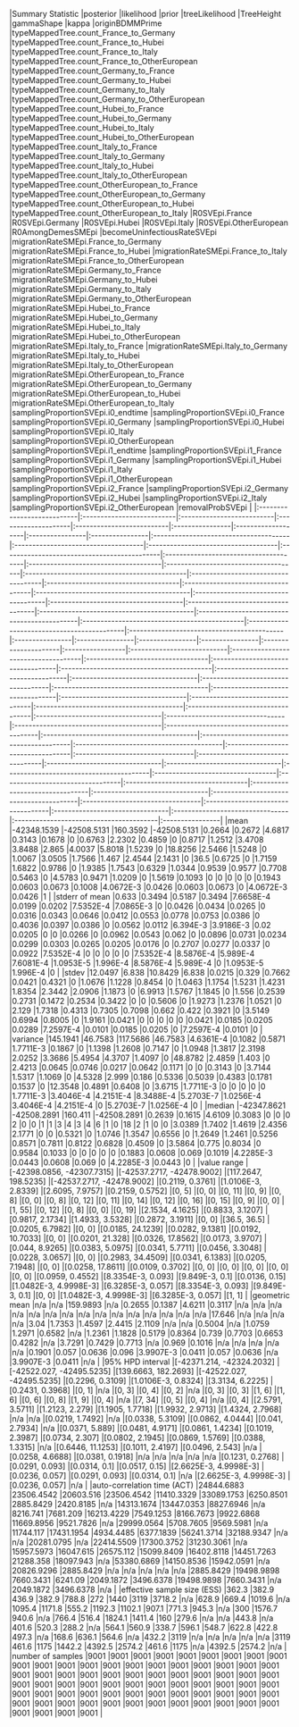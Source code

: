 |Summary Statistic           |posterior                  |likelihood                 |prior                |treeLikelihood             |TreeHeight       |gammaShape          |kappa            |originBDMMPrime  |typeMappedTree.count_France_to_Germany |typeMappedTree.count_France_to_Hubei |typeMappedTree.count_France_to_Italy |typeMappedTree.count_France_to_OtherEuropean |typeMappedTree.count_Germany_to_France |typeMappedTree.count_Germany_to_Hubei |typeMappedTree.count_Germany_to_Italy |typeMappedTree.count_Germany_to_OtherEuropean |typeMappedTree.count_Hubei_to_France |typeMappedTree.count_Hubei_to_Germany |typeMappedTree.count_Hubei_to_Italy |typeMappedTree.count_Hubei_to_OtherEuropean |typeMappedTree.count_Italy_to_France |typeMappedTree.count_Italy_to_Germany |typeMappedTree.count_Italy_to_Hubei |typeMappedTree.count_Italy_to_OtherEuropean |typeMappedTree.count_OtherEuropean_to_France |typeMappedTree.count_OtherEuropean_to_Germany |typeMappedTree.count_OtherEuropean_to_Hubei |typeMappedTree.count_OtherEuropean_to_Italy |R0SVEpi.France   |R0SVEpi.Germany  |R0SVEpi.Hubei    |R0SVEpi.Italy    |R0SVEpi.OtherEuropean |R0AmongDemesSMEpi |becomeUninfectiousRateSVEpi |migrationRateSMEpi.France_to_Germany |migrationRateSMEpi.France_to_Hubei |migrationRateSMEpi.France_to_Italy |migrationRateSMEpi.France_to_OtherEuropean |migrationRateSMEpi.Germany_to_France |migrationRateSMEpi.Germany_to_Hubei |migrationRateSMEpi.Germany_to_Italy |migrationRateSMEpi.Germany_to_OtherEuropean |migrationRateSMEpi.Hubei_to_France |migrationRateSMEpi.Hubei_to_Germany |migrationRateSMEpi.Hubei_to_Italy |migrationRateSMEpi.Hubei_to_OtherEuropean |migrationRateSMEpi.Italy_to_France |migrationRateSMEpi.Italy_to_Germany |migrationRateSMEpi.Italy_to_Hubei |migrationRateSMEpi.Italy_to_OtherEuropean |migrationRateSMEpi.OtherEuropean_to_France |migrationRateSMEpi.OtherEuropean_to_Germany |migrationRateSMEpi.OtherEuropean_to_Hubei |migrationRateSMEpi.OtherEuropean_to_Italy |samplingProportionSVEpi.i0_endtime |samplingProportionSVEpi.i0_France |samplingProportionSVEpi.i0_Germany |samplingProportionSVEpi.i0_Hubei |samplingProportionSVEpi.i0_Italy |samplingProportionSVEpi.i0_OtherEuropean |samplingProportionSVEpi.i1_endtime |samplingProportionSVEpi.i1_France |samplingProportionSVEpi.i1_Germany |samplingProportionSVEpi.i1_Hubei |samplingProportionSVEpi.i1_Italy |samplingProportionSVEpi.i1_OtherEuropean |samplingProportionSVEpi.i2_France |samplingProportionSVEpi.i2_Germany |samplingProportionSVEpi.i2_Hubei |samplingProportionSVEpi.i2_Italy |samplingProportionSVEpi.i2_OtherEuropean |removalProbSVEpi | |:---------------------------|:--------------------------|:--------------------------|:--------------------|:--------------------------|:----------------|:-------------------|:----------------|:----------------|:--------------------------------------|:------------------------------------|:------------------------------------|:--------------------------------------------|:--------------------------------------|:-------------------------------------|:-------------------------------------|:---------------------------------------------|:------------------------------------|:-------------------------------------|:-----------------------------------|:-------------------------------------------|:------------------------------------|:-------------------------------------|:-----------------------------------|:-------------------------------------------|:--------------------------------------------|:---------------------------------------------|:-------------------------------------------|:-------------------------------------------|:----------------|:----------------|:----------------|:----------------|:---------------------|:-----------------|:---------------------------|:------------------------------------|:----------------------------------|:----------------------------------|:------------------------------------------|:------------------------------------|:-----------------------------------|:-----------------------------------|:-------------------------------------------|:----------------------------------|:-----------------------------------|:---------------------------------|:-----------------------------------------|:----------------------------------|:-----------------------------------|:---------------------------------|:-----------------------------------------|:------------------------------------------|:-------------------------------------------|:-----------------------------------------|:-----------------------------------------|:----------------------------------|:---------------------------------|:----------------------------------|:--------------------------------|:--------------------------------|:----------------------------------------|:----------------------------------|:---------------------------------|:----------------------------------|:--------------------------------|:--------------------------------|:----------------------------------------|:---------------------------------|:----------------------------------|:--------------------------------|:--------------------------------|:----------------------------------------|:----------------| |mean                        |-42348.1539                |-42508.5131                |160.3592             |-42508.5131                |0.2664           |0.2672              |4.6817           |0.3143           |0.1678                                 |0                                    |0.6763                               |2.2302                                       |0.4859                                 |0                                     |0.8717                                |1.2512                                        |3.4708                               |3.8488                                |2.865                               |4.0037                                      |5.8018                               |1.5239                                |0                                   |18.8256                                     |2.5466                                       |1.5248                                        |0                                           |1.0067                                      |3.0505           |1.7566           |1.467            |2.4544           |2.1431                |0                 |36.5                        |0.6725                               |0                                  |1.7159                             |1.6822                                     |0.9786                               |0                                   |1.9385                              |1.7543                                      |0.6329                             |1.0344                              |0.9539                            |0.9577                                    |0.7708                             |0.5463                              |0                                 |4.5783                                    |0.9471                                     |1.0209                                      |0                                         |1.5619                                    |0.1093                             |0                                 |0                                  |0                                |0                                |0                                        |0.1943                             |0.0603                            |0.0673                             |0.1008                           |4.0672E-3                        |0.0426                                   |0.0603                            |0.0673                             |0                                |4.0672E-3                        |0.0426                                   |1                | |stderr of mean              |0.633                      |0.3494                     |0.5187               |0.3494                     |7.6658E-4        |0.0199              |0.0202           |7.5352E-4        |7.0865E-3                              |0                                    |0.0426                               |0.0434                                       |0.0265                                 |0                                     |0.0316                                |0.0343                                        |0.0646                               |0.0412                                |0.0553                              |0.0778                                      |0.0753                               |0.0386                                |0                                   |0.4036                                      |0.0397                                       |0.0386                                        |0                                           |0.0562                                      |0.0112           |6.394E-3         |3.9186E-3        |0.02             |0.0205                |0                 |0                           |0.0266                               |0                                  |0.0962                             |0.0543                                     |0.062                                |0                                   |0.0896                              |0.0731                                      |0.0234                             |0.0299                              |0.0303                            |0.0265                                    |0.0205                             |0.0176                              |0                                 |0.2707                                    |0.0277                                     |0.0337                                      |0                                         |0.0922                                    |7.5352E-4                          |0                                 |0                                  |0                                |0                                |0                                        |7.5352E-4                          |8.5876E-4                         |5.989E-4                           |7.6081E-4                        |1.0953E-5                        |1.996E-4                                 |8.5876E-4                         |5.989E-4                           |0                                |1.0953E-5                        |1.996E-4                                 |0                | |stdev                       |12.0497                    |6.838                      |10.8429              |6.838                      |0.0215           |0.329               |0.7662           |0.0421           |0.4321                                 |0                                    |1.0676                               |1.1228                                       |0.8454                                 |0                                     |1.0463                                |1.1754                                        |1.5231                               |1.4231                                |1.8354                              |2.3442                                      |2.0906                               |1.1873                                |0                                   |6.9913                                      |1.5767                                       |1.1845                                        |0                                           |1.556                                       |0.2539           |0.2731           |0.1472           |0.2534           |0.3422                |0                 |0                           |0.5606                               |0                                  |1.9273                             |1.2376                                     |1.0521                               |0                                   |2.129                               |1.7318                                      |0.4313                             |0.7305                              |0.7098                            |0.662                                     |0.422                              |0.3921                              |0                                 |3.5149                                    |0.6994                                     |0.8005                                      |0                                         |1.9161                                    |0.0421                             |0                                 |0                                  |0                                |0                                |0                                        |0.0421                             |0.0185                            |0.0205                             |0.0289                           |7.2597E-4                        |0.0101                                   |0.0185                            |0.0205                             |0                                |7.2597E-4                        |0.0101                                   |0                | |variance                    |145.1941                   |46.7583                    |117.5686             |46.7583                    |4.6361E-4        |0.1082              |0.5871           |1.7711E-3        |0.1867                                 |0                                    |1.1398                               |1.2608                                       |0.7147                                 |0                                     |1.0948                                |1.3817                                        |2.3198                               |2.0252                                |3.3686                              |5.4954                                      |4.3707                               |1.4097                                |0                                   |48.8782                                     |2.4859                                       |1.403                                         |0                                           |2.4213                                      |0.0645           |0.0746           |0.0217           |0.0642           |0.1171                |0                 |0                           |0.3143                               |0                                  |3.7144                             |1.5317                                     |1.1069                               |0                                   |4.5328                              |2.999                                       |0.186                              |0.5336                              |0.5039                            |0.4383                                    |0.1781                             |0.1537                              |0                                 |12.3548                                   |0.4891                                     |0.6408                                      |0                                         |3.6715                                    |1.7711E-3                          |0                                 |0                                  |0                                |0                                |0                                        |1.7711E-3                          |3.4046E-4                         |4.2151E-4                          |8.3488E-4                        |5.2703E-7                        |1.0256E-4                                |3.4046E-4                         |4.2151E-4                          |0                                |5.2703E-7                        |1.0256E-4                                |0                | |median                      |-42347.8621                |-42508.2891                |160.411              |-42508.2891                |0.2639           |0.1615              |4.6109           |0.3083           |0                                      |0                                    |0                                    |2                                            |0                                      |0                                     |1                                     |1                                             |3                                    |4                                     |3                                   |4                                           |6                                    |1                                     |0                                   |18                                          |2                                            |1                                             |0                                           |0                                           |3.0389           |1.7402           |1.4619           |2.4356           |2.1771                |0                 |0                           |0.5321                               |0                                  |1.0746                             |1.3547                                     |0.6556                               |0                                   |1.2649                              |1.2461                                      |0.5256                             |0.8571                              |0.7811                            |0.8122                                    |0.6828                             |0.4509                              |0                                 |3.5864                                    |0.775                                      |0.8034                                      |0                                         |0.9584                                    |0.1033                             |0                                 |0                                  |0                                |0                                |0                                        |0.1883                             |0.0608                            |0.069                              |0.1019                           |4.2285E-3                        |0.0443                                   |0.0608                            |0.069                              |0                                |4.2285E-3                        |0.0443                                   |0                | |value range                 |[-42398.0856, -42307.7315] |[-42537.2717, -42478.9002] |[117.2647, 198.5235] |[-42537.2717, -42478.9002] |[0.2119, 0.3761] |[1.0106E-3, 2.8339] |[2.6095, 7.9757] |[0.2159, 0.5752] |[0, 5]                                 |[0, 0]                               |[0, 11]                              |[0, 9]                                       |[0, 8]                                 |[0, 0]                                |[0, 8]                                |[0, 12]                                       |[0, 11]                              |[0, 14]                               |[0, 12]                             |[0, 16]                                     |[0, 15]                              |[0, 9]                                |[0, 0]                              |[1, 55]                                     |[0, 12]                                      |[0, 8]                                        |[0, 0]                                      |[0, 19]                                     |[2.1534, 4.1625] |[0.8833, 3.1207] |[0.9817, 2.1734] |[1.4933, 3.5328] |[0.2872, 3.1911]      |[0, 0]            |[36.5, 36.5]                |[0.0205, 6.7982]                     |[0, 0]                             |[0.0185, 24.1239]                  |[0.0282, 9.1381]                           |[0.0192, 10.7033]                    |[0, 0]                              |[0.0201, 21.328]                    |[0.0326, 17.8562]                           |[0.0173, 3.9707]                   |[0.044, 8.9265]                     |[0.0383, 5.0975]                  |[0.0341, 5.7711]                          |[0.0456, 3.3048]                   |[0.0228, 3.0657]                    |[0, 0]                            |[0.2983, 34.4509]                         |[0.0341, 6.1383]                           |[0.0205, 7.1948]                            |[0, 0]                                    |[0.0258, 17.8611]                         |[0.0109, 0.3702]                   |[0, 0]                            |[0, 0]                             |[0, 0]                           |[0, 0]                           |[0, 0]                                   |[0.0959, 0.4552]                   |[8.3354E-3, 0.093]                |[9.849E-3, 0.1]                    |[0.0136, 0.15]                   |[1.0482E-3, 4.9998E-3]           |[6.3285E-3, 0.057]                       |[8.3354E-3, 0.093]                |[9.849E-3, 0.1]                    |[0, 0]                           |[1.0482E-3, 4.9998E-3]           |[6.3285E-3, 0.057]                       |[1, 1]           | |geometric mean              |n/a                        |n/a                        |159.9893             |n/a                        |0.2655           |0.1387              |4.6211           |0.3117           |n/a                                    |n/a                                  |n/a                                  |n/a                                          |n/a                                    |n/a                                   |n/a                                   |n/a                                           |n/a                                  |n/a                                   |n/a                                 |n/a                                         |n/a                                  |n/a                                   |n/a                                 |17.646                                      |n/a                                          |n/a                                           |n/a                                         |n/a                                         |3.04             |1.7353           |1.4597           |2.4415           |2.1109                |n/a               |n/a                         |0.5004                               |n/a                                |1.0759                             |1.2971                                     |0.6582                               |n/a                                 |1.2361                              |1.1828                                      |0.5179                             |0.8364                              |0.739                             |0.7703                                    |0.6653                             |0.4282                              |n/a                               |3.7291                                    |0.7429                                     |0.7713                                      |n/a                                       |0.969                                     |0.1016                             |n/a                               |n/a                                |n/a                              |n/a                              |n/a                                      |0.1901                             |0.057                             |0.0636                             |0.096                            |3.9907E-3                        |0.0411                                   |0.057                             |0.0636                             |n/a                              |3.9907E-3                        |0.0411                                   |n/a              | |95% HPD interval            |[-42371.214, -42324.2032]  |[-42522.027, -42495.5235]  |[139.6663, 182.2693] |[-42522.027, -42495.5235]  |[0.2296, 0.3109] |[1.0106E-3, 0.8324] |[3.3134, 6.2225] |[0.2431, 0.3968] |[0, 1]                                 |n/a                                  |[0, 3]                               |[0, 4]                                       |[0, 2]                                 |n/a                                   |[0, 3]                                |[0, 3]                                        |[1, 6]                               |[1, 6]                                |[0, 6]                              |[0, 8]                                      |[1, 9]                               |[0, 4]                                |n/a                                 |[7, 34]                                     |[0, 5]                                       |[0, 4]                                        |n/a                                         |[0, 4]                                      |[2.5791, 3.5711] |[1.2123, 2.279]  |[1.1905, 1.7718] |[1.9932, 2.9713] |[1.4324, 2.7968]      |n/a               |n/a                         |[0.0219, 1.7492]                     |n/a                                |[0.0338, 5.3109]                   |[0.0862, 4.0444]                           |[0.041, 2.7934]                      |n/a                                 |[0.0371, 5.889]                     |[0.0481, 4.9171]                            |[0.0861, 1.4234]                   |[0.1019, 2.3987]                    |[0.0734, 2.307]                   |[0.0802, 2.1945]                          |[0.0869, 1.5769]                   |[0.0388, 1.3315]                    |n/a                               |[0.6446, 11.1253]                         |[0.1011, 2.4197]                           |[0.0496, 2.543]                             |n/a                                       |[0.0258, 4.6688]                          |[0.0381, 0.1918]                   |n/a                               |n/a                                |n/a                              |n/a                              |n/a                                      |[0.1231, 0.2768]                   |[0.0291, 0.093]                   |[0.0314, 0.1]                      |[0.0517, 0.15]                   |[2.6625E-3, 4.9998E-3]           |[0.0236, 0.057]                          |[0.0291, 0.093]                   |[0.0314, 0.1]                      |n/a                              |[2.6625E-3, 4.9998E-3]           |[0.0236, 0.057]                          |n/a              | |auto-correlation time (ACT) |24844.6883                 |23506.4542                 |20603.516            |23506.4542                 |11410.3329       |33089.1753          |6250.8501        |2885.8429        |2420.8185                              |n/a                                  |14313.1674                           |13447.0353                                   |8827.6946                              |n/a                                   |8216.741                              |7681.209                                      |16213.4229                           |7549.1253                             |8166.7673                           |9922.6868                                   |11669.8956                           |9521.7826                             |n/a                                 |29999.0564                                  |5708.7605                                    |9569.5981                                     |n/a                                         |11744.117                                   |17431.1954       |4934.4485        |6377.1839        |56241.3714       |32188.9347            |n/a               |n/a                         |20281.0795                           |n/a                                |22414.5509                         |17300.3752                                 |31230.3061                           |n/a                                 |15957.5973                          |16047.615                                   |26575.112                          |15099.8409                          |16402.8118                        |14451.7263                                |21288.358                          |18097.943                           |n/a                               |53380.6869                                |14150.8536                                 |15942.0591                                  |n/a                                       |20826.9296                                |2885.8429                          |n/a                               |n/a                                |n/a                              |n/a                              |n/a                                      |2885.8429                          |19498.9898                        |7660.3431                          |6241.09                          |2049.1872                        |3496.6378                                |19498.9898                        |7660.3431                          |n/a                              |2049.1872                        |3496.6378                                |n/a              | |effective sample size (ESS) |362.3                      |382.9                      |436.9                |382.9                      |788.8            |272                 |1440             |3119             |3718.2                                 |n/a                                  |628.9                                |669.4                                        |1019.6                                 |n/a                                   |1095.4                                |1171.8                                        |555.2                                |1192.3                                |1102.1                              |907.1                                       |771.3                                |945.3                                 |n/a                                 |300                                         |1576.7                                       |940.6                                         |n/a                                         |766.4                                       |516.4            |1824.1           |1411.4           |160              |279.6                 |n/a               |n/a                         |443.8                                |n/a                                |401.6                              |520.3                                      |288.2                                |n/a                                 |564.1                               |560.9                                       |338.7                              |596.1                               |548.7                             |622.8                                     |422.8                              |497.3                               |n/a                               |168.6                                     |636.1                                      |564.6                                       |n/a                                       |432.2                                     |3119                               |n/a                               |n/a                                |n/a                              |n/a                              |n/a                                      |3119                               |461.6                             |1175                               |1442.2                           |4392.5                           |2574.2                                   |461.6                             |1175                               |n/a                              |4392.5                           |2574.2                                   |n/a              | |number of samples           |9001                       |9001                       |9001                 |9001                       |9001             |9001                |9001             |9001             |9001                                   |9001                                 |9001                                 |9001                                         |9001                                   |9001                                  |9001                                  |9001                                          |9001                                 |9001                                  |9001                                |9001                                        |9001                                 |9001                                  |9001                                |9001                                        |9001                                         |9001                                          |9001                                        |9001                                        |9001             |9001             |9001             |9001             |9001                  |9001              |9001                        |9001                                 |9001                               |9001                               |9001                                       |9001                                 |9001                                |9001                                |9001                                        |9001                               |9001                                |9001                              |9001                                      |9001                               |9001                                |9001                              |9001                                      |9001                                       |9001                                        |9001                                      |9001                                      |9001                               |9001                              |9001                               |9001                             |9001                             |9001                                     |9001                               |9001                              |9001                               |9001                             |9001                             |9001                                     |9001                              |9001                               |9001                             |9001                             |9001                                     |9001             |
